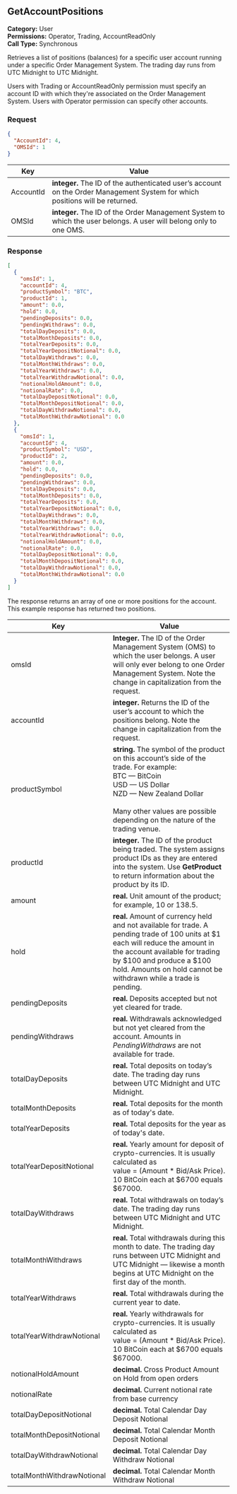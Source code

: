## GetAccountPositions

**Category:** User<br />
**Permissions:** Operator, Trading, AccountReadOnly<br />
**Call Type:** Synchronous

Retrieves a list of positions (balances) for a specific user account running under a specific Order Management System. The trading day runs from UTC Midnight to UTC Midnight.

Users with Trading or AccountReadOnly permission must specify an account ID with which they're associated on the Order Management System. Users with Operator permission can specify other accounts.

### Request

```json
{
  "AccountId": 4,
  "OMSId": 1
}
```

| Key       | Value                                                                                                                        |
| --------- | ---------------------------------------------------------------------------------------------------------------------------- |
| AccountId | **integer.** The ID of the authenticated user’s account on the Order Management System for which positions will be returned. |
| OMSId     | **integer.** The ID of the Order Management System to which the user belongs. A user will belong only to one OMS.            |

### Response

```json
[
  {
    "omsId": 1,
    "accountId": 4,
    "productSymbol": "BTC",
    "productId": 1,
    "amount": 0.0,
    "hold": 0.0,
    "pendingDeposits": 0.0,
    "pendingWithdraws": 0.0,
    "totalDayDeposits": 0.0,
    "totalMonthDeposits": 0.0,
    "totalYearDeposits": 0.0,
    "totalYearDepositNotional": 0.0,
    "totalDayWithdraws": 0.0,
    "totalMonthWithdraws": 0.0,
    "totalYearWithdraws": 0.0,
    "totalYearWithdrawNotional": 0.0,
    "notionalHoldAmount": 0.0,
    "notionalRate": 0.0,
    "totalDayDepositNotional": 0.0,
    "totalMonthDepositNotional": 0.0,
    "totalDayWithdrawNotional": 0.0,
    "totalMonthWithdrawNotional": 0.0
  },
  {
    "omsId": 1,
    "accountId": 4,
    "productSymbol": "USD",
    "productId": 2,
    "amount": 0.0,
    "hold": 0.0,
    "pendingDeposits": 0.0,
    "pendingWithdraws": 0.0,
    "totalDayDeposits": 0.0,
    "totalMonthDeposits": 0.0,
    "totalYearDeposits": 0.0,
    "totalYearDepositNotional": 0.0,
    "totalDayWithdraws": 0.0,
    "totalMonthWithdraws": 0.0,
    "totalYearWithdraws": 0.0,
    "totalYearWithdrawNotional": 0.0,
    "notionalHoldAmount": 0.0,
    "notionalRate": 0.0,
    "totalDayDepositNotional": 0.0,
    "totalMonthDepositNotional": 0.0,
    "totalDayWithdrawNotional": 0.0,
    "totalMonthWithdrawNotional": 0.0
  }
]
```

The response returns an array of one or more positions for the account. This example response has returned two positions.

| Key                        | Value                                                                                                                                                                                                                                                             |
| -------------------------- | ----------------------------------------------------------------------------------------------------------------------------------------------------------------------------------------------------------------------------------------------------------------- |
| omsId                      | **Integer.** The ID of the Order Management System (OMS) to which the user belongs. A user will only ever belong to one Order Management System. Note the change in capitalization from the request.                                                              |
| accountId                  | **integer.** Returns the ID of the user’s account to which the positions belong. Note the change in capitalization from the request.                                                                                                                              |
| productSymbol              | **string.** The symbol of the product on this account’s side of the trade. For example:<br />BTC — BitCoin<br />USD — US Dollar<br />NZD — New Zealand Dollar <br /><br />Many other values are possible depending on the nature of the trading venue.            |
| productId                  | **integer.** The ID of the product being traded. The system assigns product IDs as they are entered into the system. Use **GetProduct** to return information about the product by its ID.                                                                        |
| amount                     | **real.** Unit amount of the product; for example, 10 or 138.5.                                                                                                                                                                                                   |
| hold                       | **real.** Amount of currency held and not available for trade. A pending trade of 100 units at $1 each will reduce the amount in the account available for trading by $100 and produce a $100 hold. Amounts on hold cannot be withdrawn while a trade is pending. |
| pendingDeposits            | **real.** Deposits accepted but not yet cleared for trade.                                                                                                                                                                                                        |
| pendingWithdraws           | **real.** Withdrawals acknowledged but not yet cleared from the account. Amounts in _PendingWithdraws_ are not available for trade.                                                                                                                               |
| totalDayDeposits           | **real.** Total deposits on today’s date. The trading day runs between UTC Midnight and UTC Midnight.                                                                                                                                                             |
| totalMonthDeposits         | **real.** Total deposits for the month as of today's date.                                                                                                                                                                                                        |
| totalYearDeposits          | **real.** Total deposits for the year as of today's date.                                                                                                                                                                                                         |
| totalYearDepositNotional   | **real.** Yearly amount for deposit of crypto-currencies. It is usually calculated as<br />value = (Amount \* Bid/Ask Price). 10 BitCoin each at $6700 equals $67000.                                                                                             |
| totalDayWithdraws          | **real.** Total withdrawals on today’s date. The trading day runs between UTC Midnight and UTC Midnight.                                                                                                                                                          |
| totalMonthWithdraws        | **real.** Total withdrawals during this month to date. The trading day runs between UTC Midnight and UTC Midnight — likewise a month begins at UTC Midnight on the first day of the month.                                                                        |
| totalYearWithdraws         | **real.** Total withdrawals during the current year to date.                                                                                                                                                                                                      |
| totalYearWithdrawNotional  | **real.** Yearly withdrawals for crypto-currencies. It is usually calculated as<br />value = (Amount \* Bid/Ask Price). 10 BitCoin each at $6700 equals $67000.                                                                                                   |
| notionalHoldAmount         | **decimal.** Cross Product Amount on Hold from open orders                                                                                                                                                                                                        |
| notionalRate               | **decimal.** Current notional rate from base currency                                                                                                                                                                                                             |
| totalDayDepositNotional    | **decimal.** Total Calendar Day Deposit Notional                                                                                                                                                                                                                  |
| totalMonthDepositNotional  | **decimal.** Total Calendar Month Deposit Notional                                                                                                                                                                                                                |
| totalDayWithdrawNotional   | **decimal.** Total Calendar Day Withdraw Notional                                                                                                                                                                                                                 |
| totalMonthWithdrawNotional | **decimal.** Total Calendar Month Withdraw Notional                                                                                                                                                                                                               |
